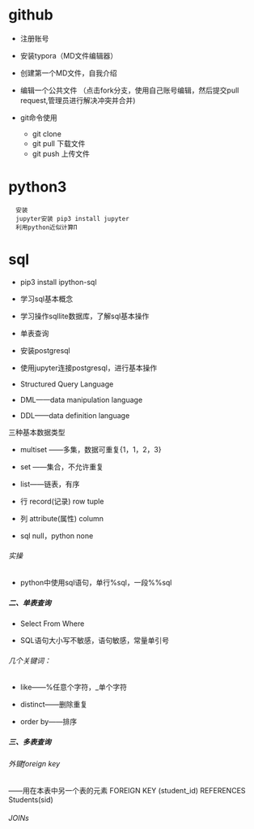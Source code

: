 # github 
- 注册账号 
- 安装typora（MD文件编辑器）
- 创建第一个MD文件，自我介绍
- 编辑一个公共文件 （点击fork分支，使用自己账号编辑，然后提交pull request,管理员进行解决冲突并合并)
       
- git命令使用
    - git clone
    - git pull 下载文件
    - git push 上传文件

# python3 
      安装
      jupyter安装 pip3 install jupyter 
      利用python近似计算Π
        
# sql
- pip3 install ipython-sql
- 学习sql基本概念
- 学习操作sqllite数据库，了解sql基本操作
- 单表查询
- 安装postgresql
- 使用jupyter连接postgresql，进行基本操作

- Structured Query Language

- DML——data manipulation language

- DDL——data definition language

三种基本数据类型

- multiset ——多集，数据可重复{1，1，2，3}

- set ——集合，不允许重复

- list——链表，有序

- 行 record(记录) row tuple

- 列 attribute(属性) column

- sql null，python none

###### 实操

- python中使用sql语句，单行%sql，一段%%sql

##### 二、单表查询

- Select From Where

- SQL语句大小写不敏感，语句敏感，常量单引号

###### 几个关键词：

- like——%任意个字符，_单个字符

- distinct——删除重复

- order by——排序

##### 三、多表查询

###### 外键foreign key

——用在本表中另一个表的元素
FOREIGN KEY (student_id) REFERENCES Students(sid)  

###### JOINs      
        
